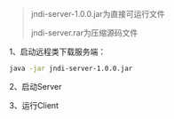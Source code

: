 
> jndi-server-1.0.0.jar为直接可运行文件
>
> jndi-server.rar为压缩源码文件

1、启动远程类下载服务端：
```bash
java -jar jndi-server-1.0.0.jar
```

2、启动Server

3、运行Client